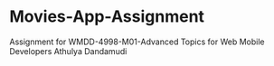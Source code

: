 # Movies-App-Assignment
Assignment for WMDD-4998-M01-Advanced Topics for Web Mobile Developers
Athulya Dandamudi
